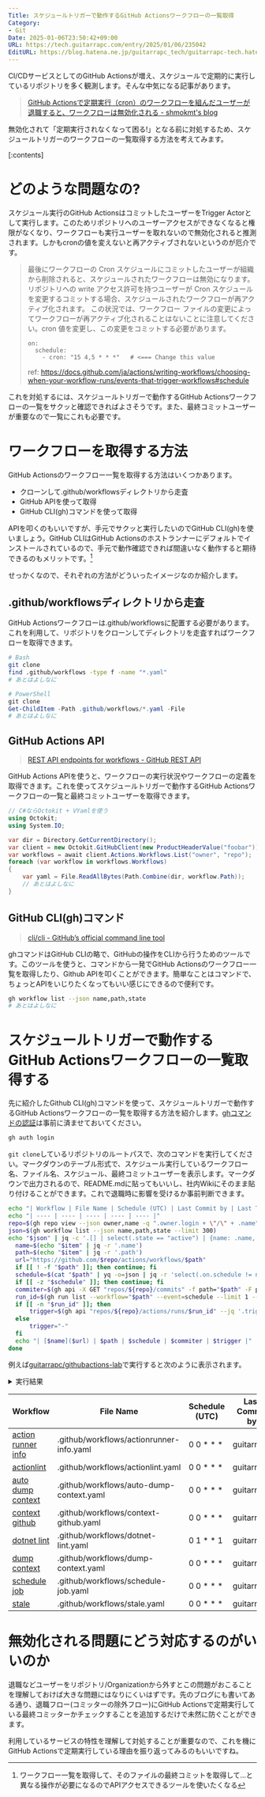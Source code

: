```yaml
---
Title: スケジュールトリガーで動作するGitHub Actionsワークフローの一覧取得
Category:
- Git
Date: 2025-01-06T23:50:42+09:00
URL: https://tech.guitarrapc.com/entry/2025/01/06/235042
EditURL: https://blog.hatena.ne.jp/guitarrapc_tech/guitarrapc-tech.hatenablog.com/atom/entry/6802418398317954590
---
```


CI/CDサービスとしてのGitHub Actionsが増え、スケジュールで定期的に実行しているリポジトリを多く観測します。そんな中気になる記事があります。

> [GitHub Actionsで定期実行（cron）のワークフローを組んだユーザーが退職すると、ワークフローは無効化される - shmokmt's blog](https://shmokmt.hatenablog.com/entry/2024/12/26/142250)

無効化されて「定期実行されなくなって困る!」となる前に対処するため、スケジュールトリガーのワークフローの一覧取得する方法を考えてみます。

[:contents]

# どのような問題なの?

スケジュール実行のGitHub ActionsはコミットしたユーザーをTrigger Actorとして実行します。このためリポジトリへのユーザーアクセスができなくなると権限がなくなり、ワークフローも実行ユーザーを取れないので無効化されると推測されます。しかもcronの値を変えないと再アクティブされないというのが厄介です。

> 最後にワークフローの Cron スケジュールにコミットしたユーザーが組織から削除されると、スケジュールされたワークフローは無効になります。 リポジトリへの write アクセス許可を持つユーザーが Cron スケジュールを変更するコミットする場合、スケジュールされたワークフローが再アクティブ化されます。 この状況では、ワークフロー ファイルの変更によってワークフローが再アクティブ化されることはないことに注意してください。cron 値を変更し、この変更をコミットする必要があります。
>
> ```
> on:
>   schedule:
>     - cron: "15 4,5 * * *"   # <=== Change this value
> ```
> ref: https://docs.github.com/ja/actions/writing-workflows/choosing-when-your-workflow-runs/events-that-trigger-workflows#schedule

これを対処するには、スケジュールトリガーで動作するGitHub Actionsワークフローの一覧をサクッと確認できればよさそうです。また、最終コミットユーザーが重要なので一覧にこれも必要です。

# ワークフローを取得する方法

GitHub Actionsのワークフロー一覧を取得する方法はいくつかあります。

* クローンして.github/workflowsディレクトリから走査
* GitHub APIを使って取得
* GitHub CLI(gh)コマンドを使って取得

APIを叩くのもいいですが、手元でサクッと実行したいのでGitHub CLI(gh)を使いましょう。GitHub CLIはGitHub Actionsのホストランナーにデフォルトでインストールされているので、手元で動作確認できれば間違いなく動作すると期待できるのもメリットです。[^1]

せっかくなので、それぞれの方法がどういったイメージなのか紹介します。

## .github/workflowsディレクトリから走査

GitHub Actionsワークフローは.github/workflowsに配置する必要があります。これを利用して、リポジトリをクローンしてディレクトリを走査すればワークフローを取得できます。

```sh
# Bash
git clone
find .github/workflows -type f -name "*.yaml"
# あとはよしなに
```

```ps1
# PowerShell
git clone
Get-ChildItem -Path .github/workflows/*.yaml -File
# あとはよしなに
```

## GitHub Actions API

> [REST API endpoints for workflows - GitHub REST API](https://docs.github.com/en/rest/actions/workflows)

GitHub Actions APIを使うと、ワークフローの実行状況やワークフローの定義を取得できます。これを使ってスケジュールトリガーで動作するGitHub Actionsワークフローの一覧と最終コミットユーザーを取得できます。

```cs
// C#ならOctokit + VYamlを使う
using Octokit;
using System.IO;

var dir = Directory.GetCurrentDirectory();
var client = new Octokit.GitHubClient(new ProductHeaderValue("foobar"));
var workflows = await client.Actions.Workflows.List("owner", "repo");
foreach (var workflow in workflows.Workflows)
{
    var yaml = File.ReadAllBytes(Path.Combine(dir, workflow.Path));
    // あとはよしなに
}
```

## GitHub CLI(gh)コマンド

> [cli/cli - GitHub’s official command line tool](https://github.com/cli/cli)

ghコマンドはGitHub CLIの略で、GitHubの操作をCLIから行うためのツールです。このツールを使うと、コマンドから一発でGitHub Actionsのワークフロー一覧を取得したり、Github APIを叩くことができます。簡単なことはコマンドで、ちょっとAPIをいじりたくなってもいい感じにできるので便利です。

```sh
gh workflow list --json name,path,state
# あとはよしなに
```

# スケジュールトリガーで動作するGitHub Actionsワークフローの一覧取得する

先に紹介したGithub CLI(gh)コマンドを使って、スケジュールトリガーで動作するGitHub Actionsワークフローの一覧を取得する方法を紹介します。[ghコマンドの認証]((https://cli.github.com/manual/gh_auth_login))は事前に済ませておいてください。

```sh
gh auth login
```

`git clone`しているリポジトリのルートパスで、次のコマンドを実行してください。マークダウンのテーブル形式で、スケジュール実行しているワークフロー名、ファイル名、スケジュール、最終コミットユーザーを表示します。マークダウンで出力されるので、README.mdに貼ってもいいし、社内Wikiにそのまま貼り付けることができます。これで退職時に影響を受けるか事前判断できます。

```sh
echo "| Workflow | File Name | Schedule (UTC) | Last Commit by | Last TriggerActor |"
echo "| ---- | ---- | ---- | ---- | ---- |"
repo=$(gh repo view --json owner,name -q ".owner.login + \"/\" + .name")
json=$(gh workflow list --json name,path,state --limit 300)
echo "$json" | jq -c '.[] | select(.state == "active") | {name: .name, path: .path}' | sort | while read -r item; do
  name=$(echo "$item" | jq -r '.name')
  path=$(echo "$item" | jq -r '.path')
  url="https://github.com/$repo/actions/workflows/$path"
  if [[ ! -f "$path" ]]; then continue; fi
  schedule=$(cat "$path" | yq -o=json | jq -r 'select(.on.schedule != null) | [.on.schedule[].cron] | join("<br/>")')
  if [[ -z "$schedule" ]]; then continue; fi
  commiter=$(gh api -X GET "repos/${repo}/commits" -f path="$path" -F per_page=1 | jq -r ".[].committer.login")
  run_id=$(gh run list --workflow="$path" --event=schedule --limit 1 --json databaseId --jq '.[0].databaseId')
  if [[ -n "$run_id" ]]; then
      trigger=$(gh api "repos/${repo}/actions/runs/$run_id" --jq '.triggering_actor.login')
  else
      trigger="-"
  fi
  echo "| [$name]($url) | $path | $schedule | $commiter | $trigger |"
done
```

例えば[guitarrapc/githubactions-lab](https://github.com/guitarrapc/githubactions-lab)で実行すると次のように表示されます。

<details><summary>実行結果</summary>

```markdown
| Workflow | File Name | Schedule (UTC) | Last Commit by | Last TriggerActor |
| ---- | ---- | ---- | ---- | ---- |
| [action runner info](https://github.com/guitarrapc/githubactions-lab/actions/workflows/.github/workflows/actionrunner-info.yaml) | .github/workflows/actionrunner-info.yaml | 0 0 * * * | guitarrapc | guitarrapc |
| [actionlint](https://github.com/guitarrapc/githubactions-lab/actions/workflows/.github/workflows/actionlint.yaml) | .github/workflows/actionlint.yaml | 0 0 * * * | guitarrapc | guitarrapc |
| [auto dump context](https://github.com/guitarrapc/githubactions-lab/actions/workflows/.github/workflows/auto-dump-context.yaml) | .github/workflows/auto-dump-context.yaml | 0 0 * * * | guitarrapc | guitarrapc |
| [context github](https://github.com/guitarrapc/githubactions-lab/actions/workflows/.github/workflows/context-github.yaml) | .github/workflows/context-github.yaml | 0 0 * * * | guitarrapc | guitarrapc |
| [dotnet lint](https://github.com/guitarrapc/githubactions-lab/actions/workflows/.github/workflows/dotnet-lint.yaml) | .github/workflows/dotnet-lint.yaml | 0 1 * * 1 | guitarrapc | guitarrapc |
| [dump context](https://github.com/guitarrapc/githubactions-lab/actions/workflows/.github/workflows/dump-context.yaml) | .github/workflows/dump-context.yaml | 0 0 * * * | guitarrapc | guitarrapc |
| [schedule job](https://github.com/guitarrapc/githubactions-lab/actions/workflows/.github/workflows/schedule-job.yaml) | .github/workflows/schedule-job.yaml | 0 0 * * * | guitarrapc | guitarrapc |
| [stale](https://github.com/guitarrapc/githubactions-lab/actions/workflows/.github/workflows/stale.yaml) | .github/workflows/stale.yaml | 0 0 * * * | guitarrapc | guitarrapc |
```

</details>

<!-- textlint-disable -->

| Workflow | File Name | Schedule (UTC) | Last Commit by | Last TriggerActor |
| ---- | ---- | ---- | ---- | ---- |
| [action runner info](https://github.com/guitarrapc/githubactions-lab/actions/workflows/.github/workflows/actionrunner-info.yaml) | .github/workflows/actionrunner-info.yaml | 0 0 * * * | guitarrapc | guitarrapc |
| [actionlint](https://github.com/guitarrapc/githubactions-lab/actions/workflows/.github/workflows/actionlint.yaml) | .github/workflows/actionlint.yaml | 0 0 * * * | guitarrapc | guitarrapc |
| [auto dump context](https://github.com/guitarrapc/githubactions-lab/actions/workflows/.github/workflows/auto-dump-context.yaml) | .github/workflows/auto-dump-context.yaml | 0 0 * * * | guitarrapc | guitarrapc |
| [context github](https://github.com/guitarrapc/githubactions-lab/actions/workflows/.github/workflows/context-github.yaml) | .github/workflows/context-github.yaml | 0 0 * * * | guitarrapc | guitarrapc |
| [dotnet lint](https://github.com/guitarrapc/githubactions-lab/actions/workflows/.github/workflows/dotnet-lint.yaml) | .github/workflows/dotnet-lint.yaml | 0 1 * * 1 | guitarrapc | guitarrapc |
| [dump context](https://github.com/guitarrapc/githubactions-lab/actions/workflows/.github/workflows/dump-context.yaml) | .github/workflows/dump-context.yaml | 0 0 * * * | guitarrapc | guitarrapc |
| [schedule job](https://github.com/guitarrapc/githubactions-lab/actions/workflows/.github/workflows/schedule-job.yaml) | .github/workflows/schedule-job.yaml | 0 0 * * * | guitarrapc | guitarrapc |
| [stale](https://github.com/guitarrapc/githubactions-lab/actions/workflows/.github/workflows/stale.yaml) | .github/workflows/stale.yaml | 0 0 * * * | guitarrapc | guitarrapc |

<!-- textlint-enable -->

# 無効化される問題にどう対応するのがいいのか

退職などユーザーをリポジトリ/Organizationから外すとこの問題がおこることを理解しておけば大きな問題にはなりにくいはずです。先のブログにも書いてある通り、退職フロー(コミッターの除外フロー)にGitHub Actionsで定期実行している最終コミッターかチェックすることを追加するだけで未然に防ぐことができます。

利用しているサービスの特性を理解して対処することが重要なので、これを機にGitHub Actionsで定期実行している理由を振り返ってみるのもいいですね。

[^1]: ワークフロー一覧を取得して、そのファイルの最終コミットを取得して...と異なる操作が必要になるのでAPIアクセスできるツールを使いたくなる
